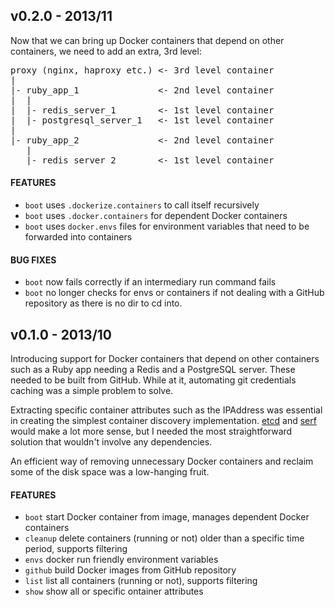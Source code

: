## v0.2.0 - 2013/11

Now that we can bring up Docker containers that depend on other
containers, we need to add an extra, 3rd level:

<pre>
proxy (nginx, haproxy etc.) &lt;- 3rd level container
|
|- ruby_app_1               &lt;- 2nd level container
|  |
|  |- redis_server_1        &lt;- 1st level container
|  |- postgresql_server_1   &lt;- 1st level container
|
|- ruby_app_2               &lt;- 2nd level container
   |
   |- redis_server_2        &lt;- 1st level container
</pre>

#### FEATURES

* `boot` uses `.dockerize.containers` to call itself recursively
* `boot` uses `.docker.containers` for dependent Docker containers
* `boot` uses `docker.envs` files for environment variables that
  need to be forwarded into containers

#### BUG FIXES

* `boot` now fails correctly if an intermediary run command fails
* `boot` no longer checks for envs or containers if not dealing with a
  GitHub repository as there is no dir to cd into.

## v0.1.0 - 2013/10

Introducing support for Docker containers that depend on other
containers such as a Ruby app needing a Redis and a PostgreSQL server.
These needed to be built from GitHub. While at it, automating git
credentials caching was a simple problem to solve.

Extracting specific container attributes such as the IPAddress was
essential in creating the simplest container discovery implementation.
[etcd](https://github.com/coreos/etcd) and
[serf](https://github.com/hashicorp/serf) would make a lot more sense,
but I needed the most straightforward solution that wouldn't involve any
dependencies.

An efficient way of removing unnecessary Docker containers and reclaim
some of the disk space was a low-hanging fruit.

#### FEATURES

* `boot` start Docker container from image, manages dependent Docker
  containers
* `cleanup` delete containers (running or not) older than a specific
  time period, supports filtering
* `envs` docker run friendly environment variables
* `github` build Docker images from GitHub repository
* `list` list all containers (running or not), supports filtering
* `show` show all or specific ontainer attributes
